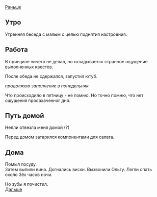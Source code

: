 [Раньше](2019.12.12.md)  
## Утро
Утренняя беседа с малым с целью поднятия настроения.
## Работа
В принципе ничего не делал, но складывается странное ощущение выполненных квестов.

После обеда не сдержался, запустил ютуб.

*продолжаю заполнение в понедельник*

Что происходило в пятницу - не помню. Но точно помню, что нет ощущения просахаченног дня.
## Путь домой
Нелли отвезла меня домой (?)

Перед домом затарился компонентами для салата.
## Дома
Помыл посуду.  
Затем выпили вина. Догнались виски. Вызвонили Ольгу. Легли спать около 3ёх часов ночи.

Но зубы я почистил.  
[Дальше](2019.12.14.md)